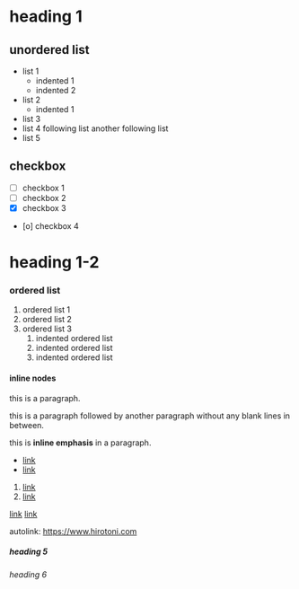 # heading 1

## unordered list

- list 1
  - indented 1
  - indented 2
- list 2
  - indented 1
- list 3
- list 4
  following list
  another following list
- list 5

## checkbox

- [ ] checkbox 1
- [ ] checkbox 2
- [x] checkbox 3
- [o] checkbox 4

# heading 1-2

### ordered list

1. ordered list 1
2. ordered list 2
3. ordered list 3
   1. indented ordered list
   1. indented ordered list
   1. indented ordered list

#### inline nodes

this is a paragraph.

this is a paragraph followed by
another paragraph without any blank lines in between.

this is **inline emphasis** in a paragraph.

- [link](destination/to/some/place)
- [link](destination/to/some/place)

1. [link](destination/to/some/place)
1. [link](destination/to/some/place)

[link](destination/to/some/place2)
[link](https://www.hirotoni.com)

autolink: https://www.hirotoni.com

##### heading 5

###### heading 6
